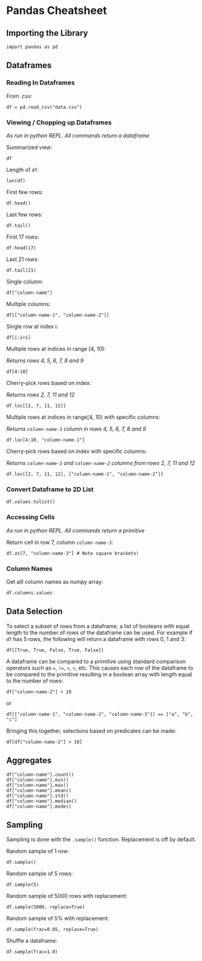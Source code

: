# Pandas Cheatsheet

## Importing the Library

```
import pandas as pd
```

## Dataframes

### Reading In Dataframes

From .csv:

```
df = pd.read_csv("data.csv")
```

### Viewing / Chopping up Dataframes

*As run in python REPL. All commands return a dataframe*

Summarized view:

```
df
```

Length of `df`:

```
len(df)
```

First few rows:

```
df.head()
```

Last few rows:

```
df.tail()
```

First 17 rows:

```
df.head(17)
```

Last 21 rows:

```
df.tail(21)
```

Single column:

```
df["column-name"]
```

Multiple columns:

```
df[["column-name-1", "column-name-2"]]
```

Single row at index i:

```
df[i:i+1]
```

Multiple rows at indices in range [4, 10):

*Returns rows 4, 5, 6, 7, 8 and 9*

```
df[4:10]
```

Cherry-pick rows based on index:

*Returns rows 2, 7, 11 and 12*
```
df.loc[[2, 7, 11, 12]]
```

Multiple rows at indices in range[4, 10) with specific columns:

*Returns `column-name-1` column in rows 4, 5, 6, 7, 8 and 9*

```
df.loc[4:10, "column-name-1"]
```

Cherry-pick rows based on index with specific columns:

*Returns `column-name-1` and `column-name-2` columns from rows 2, 7, 11 and 12*
```
df.loc[[2, 7, 11, 12], ["column-name-1", "column-name-2"]]
```

### Convert Dataframe to 2D List

```
df.values.tolist()
```

### Accessing Cells

*As run in python REPL. All commands return a primitive*

Return cell in row 7, column `column-name-3`:

```
df.at[7, "column-name-3"] # Note square brackets!
```

### Column Names

Get alll column names as numpy array:

```
df.columns.values
```

## Data Selection

To select a subset of rows from a dataframe, a list of booleans with equal length to the number of rows of the dataframe can be used. For example if `df` has 5 rows, the following will return a dataframe with rows 0, 1 and 3:

```
df[[True, True, False, True, False]]
```

A dataframe can be compared to a primitive using standard comparison operators such as `=`, `!=`, `<`, `>`, etc. This causes each row of the dataframe to be compared to the primitive resulting in a boolean array with length equal to the number of rows:

```
df["column-name-2"] > 10
```

or

```
df[["column-name-1", "column-name-2", "column-name-3"]] == ["a", "b", "c"]
```

Bringing this together, selections based on predicates can be made:

```
df[df["column-name-2"] > 10]
```

## Aggregates

```
df["column-name"].count()
df["column-name"].min()
df["column-name"].max()
df["column-name"].mean()
df["column-name"].std()
df["column-name"].median()
df["column-name"].mode()
```

## Sampling

Sampling is done with the `.sample()` function. Replacement is off by default.

Random sample of 1 row:

```
df.sample()
```

Random sample of 5 rows:

```
df.sample(5)
```

Random sample of 5000 rows with replacement:

```
df.sample(5000, replace=True)
```

Random sample of 5% with replacement:

```
df.sample(frac=0.05, replace=True)
```

Shuffle a dataframe:

```
df.sample(frac=1.0)
```

